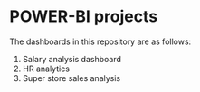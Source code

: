 # POWER-BI projects
The dashboards in this repository are as follows: 
  1. Salary analysis dashboard
  2. HR analytics
  3. Super store sales analysis
